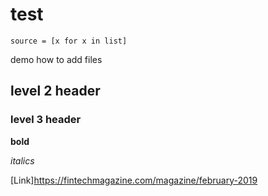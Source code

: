 # test

`
source = [x for x in list]
`

demo how to add files

## level 2 header

### level 3 header

**bold**

*italics*

[Link]https://fintechmagazine.com/magazine/february-2019


